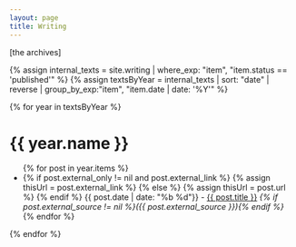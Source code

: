 ```yaml
---
layout: page
title: Writing
---
```


[the archives]

{% assign internal_texts = site.writing | where_exp: "item", "item.status == 'published'" %}
{% assign textsByYear = internal_texts | sort: "date" | reverse | group_by_exp:"item", "item.date | date: '%Y'" %}

{% for year in textsByYear %}
  <h1>{{ year.name }}</h1>
  <ul>
      {% for post in year.items %}
        <li>
            {% if post.external_only != nil and post.external_link %}
                {% assign thisUrl = post.external_link %}
            {% else %}
                {% assign thisUrl = post.url %}
            {% endif %}
            {{ post.date | date: "%b %d"}} - <a href="{{ thisUrl }}">{{ post.title }}</a>
            <i>{% if post.external_source != nil %}({{ post.external_source }}){% endif %}</i>
        </li>
      {% endfor %}
    </ul>
{% endfor %}

